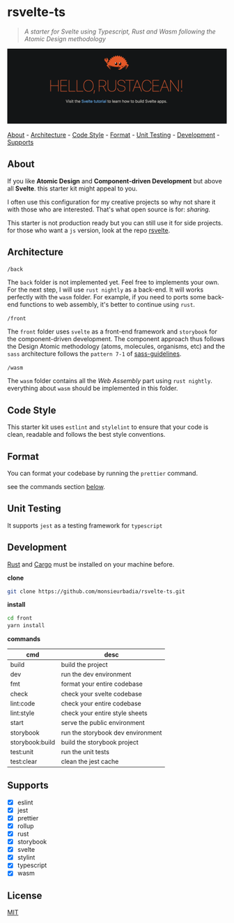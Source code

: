 # rsvelte-ts

> *A starter for Svelte using Typescript, Rust and Wasm following the Atomic Design methodology*

<img src="./banner.png">

[About](#about) - [Architecture](#architecture) - [Code Style](#codeStyle) - [Format](#format) - [Unit Testing](#unitTesting) - [Development](#development) - [Supports](#supports)

## <a id="about"></a> About

If you like **Atomic Design** and **Component-driven Development** but above all **Svelte**. this starter kit might appeal to you.

I often use this configuration for my creative projects so why not share it with those who are interested. That's what open source is for: *sharing.*

This starter is not production ready but you can still use it for side projects. for those who want a `js` version, look at the repo [rsvelte](https://github.com/monsieurbadia/rsvelte).

## <a id="architecture"></a> Architecture

`/back`

The `back` folder is not implemented yet. Feel free to implements your own. For the next step, I will use `rust nightly` as a back-end. It will works perfectly with the `wasm` folder. For example, if you need to ports some back-end functions to web assembly, it's better to continue using `rust`.

`/front`

The `front` folder uses `svelte` as a front-end framework and `storybook` for the component-driven development. The component approach thus follows the Design Atomic methodology (atoms, molecules, organisms, etc) and the `sass` architecture follows the `pattern 7-1` of [sass-guidelines](https://sass-guidelin.es).

`/wasm`

The `wasm` folder contains all the *Web Assembly* part using `rust nightly`. everything about `wasm` should be implemented in this folder.

## <a id="codeStyle"></a> Code Style

This starter kit uses `estlint` and `stylelint` to ensure that your code is clean, readable and follows the best style conventions.

## <a id="format"></a> Format

You can format your codebase by running the `prettier` command.   

see the commands section [below](#commands).

## <a id="unitTesting"></a> Unit Testing

It supports `jest` as a testing framework for `typescript`

## <a id="development"></a> Development

[Rust](https://www.rust-lang.org/tools/install) and [Cargo](https://doc.rust-lang.org/cargo/getting-started/installation.html) must be installed on your machine before.

**clone**

```sh
git clone https://github.com/monsieurbadia/rsvelte-ts.git
```

**install**

```sh
cd front
yarn install
```

<a id="commands"></a> **commands**

| cmd             | desc                              |
|-----------------|-----------------------------------|
| build           | build the project                 |
| dev             | run the dev environment           |
| fmt             | format your entire codebase       |
| check           | check your svelte codebase        |
| lint:code       | check your entire codebase        |
| lint:style      | check your entire style sheets    |
| start           | serve the public environment      |
| storybook       | run the storybook dev environment |
| storybook:build | build the storybook project       |
| test:unit       | run the unit tests                |
| test:clear      | clean the jest cache              |

## <a id="supports"></a> Supports

* [x] eslint
* [x] jest
* [x] prettier
* [x] rollup
* [x] rust
* [x] storybook
* [x] svelte
* [x] stylint
* [x] typescript
* [x] wasm
 
## <a id="license"></a> License

[MIT](./LICENSE)
